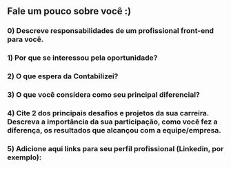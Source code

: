 
## Fale um pouco sobre você :)

### 0) Descreve responsabilidades de um profissional front-end para você.

### 1) Por que se interessou pela oportunidade? 

### 2) O que espera da Contabilizei? 

### 3) O que você considera como seu principal diferencial? 
 
### 4) Cite 2 dos principais desafios e projetos da sua carreira. Descreva a importância da sua participação, como você fez a diferença, os resultados que alcançou com a equipe/empresa.

### 5) Adicione aqui links para seu perfil profissional (Linkedin, por exemplo):
